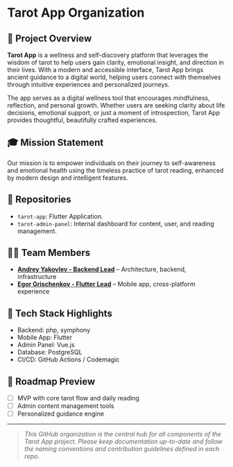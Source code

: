 # Tarot App Organization

## 🌌 Project Overview

**Tarot App** is a wellness and self-discovery platform that leverages the wisdom of tarot to help users gain clarity, emotional insight, and direction in their lives. With a modern and accessible interface, Tarot App brings ancient guidance to a digital world, helping users connect with themselves through intuitive experiences and personalized journeys.

The app serves as a digital wellness tool that encourages mindfulness, reflection, and personal growth. Whether users are seeking clarity about life decisions, emotional support, or just a moment of introspection, Tarot App provides thoughtful, beautifully crafted experiences.

## 🎓 Mission Statement

Our mission is to empower individuals on their journey to self-awareness and emotional health using the timeless practice of tarot reading, enhanced by modern design and intelligent features.

## 📂 Repositories

* `tarot-app`: Flutter Application.
* `tarot-admin-panel`: Internal dashboard for content, user, and reading management.

## 👨‍💼 Team Members

* **[Andrey Yakovlev - Backend Lead](https://github.com/pirat4365)** – Architecture, backend, infrastructure
* **[Egor Grischenkov - Flutter Lead](https://github.com/egrischenkov)** – Mobile app, cross-platform experience

## 🔧 Tech Stack Highlights

* Backend: php, symphony
* Mobile App: Flutter
* Admin Panel: Vue.js
* Database: PostgreSQL
* CI/CD: GitHub Actions / Codemagic

## 📅 Roadmap Preview

* [ ] MVP with core tarot flow and daily reading
* [ ] Admin content management tools
* [ ] Personalized guidance engine

---

> *This GitHub organization is the central hub for all components of the Tarot App project. Please keep documentation up-to-date and follow the naming conventions and contribution guidelines defined in each repo.*
